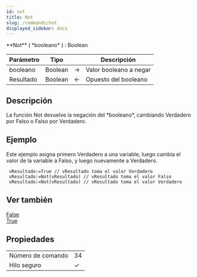 ```yaml
---
id: not
title: Not
slug: /commands/not
displayed_sidebar: docs
---
```


<!--REF #_command_.Not.Syntax-->**Not** ( *booleano* ) : Boolean<!-- END REF-->
<!--REF #_command_.Not.Params-->
| Parámetro | Tipo |  | Descripción |
| --- | --- | --- | --- |
| booleano | Boolean | &#8594;  | Valor booleano a negar |
| Resultado | Boolean | &#8592; | Opuesto del booleano |

<!-- END REF-->

## Descripción 

<!--REF #_command_.Not.Summary-->La función Not devuelve la negación del *booleano*, cambiando Verdadero por Falso o Falso por Verdadero.<!-- END REF-->

## Ejemplo 

Este ejemplo asigna primero Verdadero a una variable, luego cambia el valor de la variable a Falso, y luego nuevamente a Verdadero.

```4d
 vResultado:=True // vResultado toma el valor Verdadero
 vResultado:=Not(vResultado) // vResultado toma el valor Falso
 vResultado:=Not(vResultado) // vResultado toma el valor Verdadero
```

## Ver también 

[False](false.md)  
[True](true.md)  

## Propiedades

|  |  |
| --- | --- |
| Número de comando | 34 |
| Hilo seguro | &check; |


